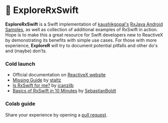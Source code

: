 # 🧭 ExploreRxSwift

**ExploreRxSwift** is a Swift implementation of [kaushikgopal's](https://github.com/kaushikgopal) [RxJava Android Samples](https://github.com/kaushikgopal/RxJava-Android-Samples), as well as collection of additional examples of RxSwift in action. Hope is to make this a great resource for Swift developers new to ReactiveX by demonstrating its benefits with simple use cases. For those with more experience, **ExploreR** will try to document potential pitfalls and other do's and (maybe) don’ts.

### Cold launch
- Official documentation on [ReactiveX website](http://reactivex.io/intro.html)
- [Missing Guide](https://gist.github.com/staltz/868e7e9bc2a7b8c1f754) by [staltz](https://github.com/staltz)
- [Is RxSwift for me?](https://academy.realm.io/posts/tryswift-Marin-Todorov-I-create-iOS-apps-is-RxSwift-for-me/) by [icanzilb](https://github.com/icanzilb)
- [Basics of RxSwift in 10 Minutes](https://medium.com/ios-os-x-development/learn-and-master-%EF%B8%8F-the-basics-of-rxswift-in-10-minutes-818ea6e0a05b) by [SebastianBoldt](https://github.com/SebastianBoldt)

### Colab guide
Share your experience by opening a [pull request](/pulls).
